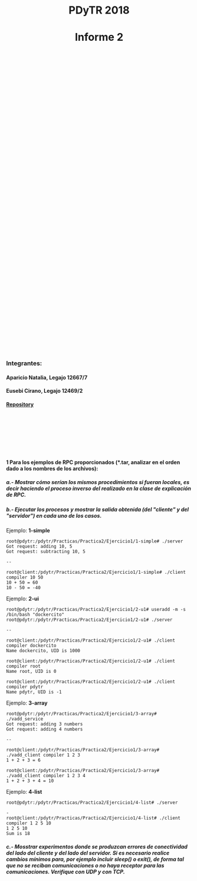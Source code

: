 <h1><center>PDyTR 2018</center></h1>
<h1><center>Informe 2</center></h1>

</br></br></br></br></br></br></br></br></br></br></br></br></br></br></br></br></br></br></br></br></br></br></br></br></br></br></br></br></br></br></br></br></br></br></br></br></br></br></br></br></br></br></br></br></br></br></br></br>
### Integrantes:

#### Aparicio Natalia, Legajo 12667/7  

#### Eusebi Cirano, Legajo 12469/2  

#### [Repository](https://github.com/MagoDopado/pdytr2018)

</br></br></br></br></br></br>



#### 1 Para los ejemplos de RPC proporcionados (\*.tar, analizar en el orden dado a los nombres de los archivos):

##### a.- Mostrar cómo serían los mismos procedimientos si fueran locales, es decir haciendo el proceso inverso del realizado en la clase de explicación de RPC.

##### b.- Ejecutar los procesos y mostrar la salida obtenida (del "cliente" y del "servidor") en cada uno de los casos.  


Ejemplo: **1-simple**
```
root@pdytr:/pdytr/Practicas/Practica2/Ejercicio1/1-simple# ./server
Got request: adding 10, 5
Got request: subtracting 10, 5

--

root@client:/pdytr/Practicas/Practica2/Ejercicio1/1-simple# ./client compiler 10 50
10 + 50 = 60
10 - 50 = -40
```

Ejemplo: **2-ui**
```
root@pdytr:/pdytr/Practicas/Practica2/Ejercicio1/2-u1# useradd -m -s /bin/bash "dockercito"
root@pdytr:/pdytr/Practicas/Practica2/Ejercicio1/2-u1# ./server

--

root@client:/pdytr/Practicas/Practica2/Ejercicio1/2-u1# ./client compiler dockercito
Name dockercito, UID is 1000

root@client:/pdytr/Practicas/Practica2/Ejercicio1/2-u1# ./client compiler root
Name root, UID is 0

root@client:/pdytr/Practicas/Practica2/Ejercicio1/2-u1# ./client compiler pdytr
Name pdytr, UID is -1
```

Ejemplo: **3-array**
```
root@pdytr:/pdytr/Practicas/Practica2/Ejercicio1/3-array# ./vadd_service
Got request: adding 3 numbers
Got request: adding 4 numbers

--

root@client:/pdytr/Practicas/Practica2/Ejercicio1/3-array# ./vadd_client compiler 1 2 3
1 + 2 + 3 = 6

root@client:/pdytr/Practicas/Practica2/Ejercicio1/3-array# ./vadd_client compiler 1 2 3 4
1 + 2 + 3 + 4 = 10

```

Ejemplo: **4-list**
```
root@pdytr:/pdytr/Practicas/Practica2/Ejercicio1/4-list# ./server

-
root@client:/pdytr/Practicas/Practica2/Ejercicio1/4-list# ./client compiler 1 2 5 10
1 2 5 10
Sum is 18

```


##### c.- Mosstrar experimentos donde se produzcan errores de conectividad del lado del cliente y del lado del servidor. Si es necesario realice cambios mínimos para, por ejemplo incluir sleep() o exit(), de forma tal que no se reciban comunicaciones o no haya receptor para las comunicaciones. Verifique con UDP y con TCP.
